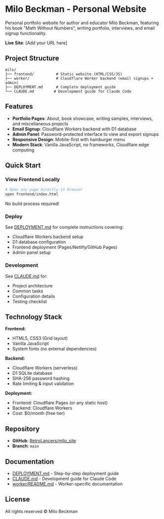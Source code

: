# Milo Beckman - Personal Website

Personal portfolio website for author and educator Milo Beckman, featuring his book "Math Without Numbers", writing portfolio, interviews, and email signup functionality.

**Live Site**: [Add your URL here]

## Project Structure

```
milo/
├── frontend/          # Static website (HTML/CSS/JS)
├── worker/            # Cloudflare Worker backend (email signups + admin)
├── DEPLOYMENT.md      # Complete deployment guide
└── CLAUDE.md         # Development guide for Claude Code
```

## Features

- **Portfolio Pages**: About, book showcase, writing samples, interviews, and miscellaneous projects
- **Email Signup**: Cloudflare Workers backend with D1 database
- **Admin Panel**: Password-protected interface to view and export signups
- **Responsive Design**: Mobile-first with hamburger menu
- **Modern Stack**: Vanilla JavaScript, no frameworks, Cloudflare edge computing

## Quick Start

### View Frontend Locally

```bash
# Open any page directly in browser
open frontend/index.html
```

No build process required!

### Deploy

See [DEPLOYMENT.md](DEPLOYMENT.md) for complete instructions covering:
- Cloudflare Workers backend setup
- D1 database configuration
- Frontend deployment (Pages/Netlify/GitHub Pages)
- Admin panel setup

### Development

See [CLAUDE.md](CLAUDE.md) for:
- Project architecture
- Common tasks
- Configuration details
- Testing checklist

## Technology Stack

**Frontend:**
- HTML5, CSS3 (Grid layout)
- Vanilla JavaScript
- System fonts (no external dependencies)

**Backend:**
- Cloudflare Workers (serverless)
- D1 SQLite database
- SHA-256 password hashing
- Rate limiting & input validation

**Deployment:**
- Frontend: Cloudflare Pages (or any static host)
- Backend: Cloudflare Workers
- Cost: $0/month (free tier)

## Repository

- **GitHub**: [RetroLancers/milo_site](https://github.com/RetroLancers/milo_site)
- **Branch**: `main`

## Documentation

- [DEPLOYMENT.md](DEPLOYMENT.md) - Step-by-step deployment guide
- [CLAUDE.md](CLAUDE.md) - Development guide for Claude Code
- [worker/README.md](worker/README.md) - Worker-specific documentation

## License

All rights reserved © Milo Beckman
